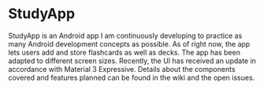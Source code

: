 # StudyApp
StudyApp is an Android app I am continuously developing to practice as many Android development concepts as possible. As of right now, the app lets users add and store flashcards as well as decks. The app has been adapted to different screen sizes. Recently, the UI has received an update in accordance with Material 3 Expressive. Details about the components covered and features planned can be found in the wiki and the open issues.
